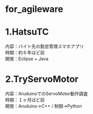 # for_agileware
# 1.HatsuTC
内容：バイト先の勤怠管理スマホアプリ  
時期：約６年ほど前  
開発：Eclipse + Java
# 2.TryServoMotor
内容：AruduinoでのServoMotor動作調査  
時期：１ヶ月ほど前  
開発：Aruduino→C++ / 制御→Python
